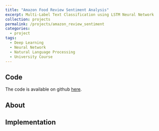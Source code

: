 ```yaml
---
title: "Amazon Food Review Sentiment Analysis"
excerpt: Multi-Label Text Classification using LSTM Neural Network
collection: projects
permalink: /projects/amazon_review_sentiment
categories:
  - project
tags:
  - Deep Learning
  - Neural Network
  - Natural Language Processing
  - University Course
---
```


## Code

The code is available on github [here](https://github.com/NazirNayal8/amazon-food-review-text-classification).

## About


## Implementation
